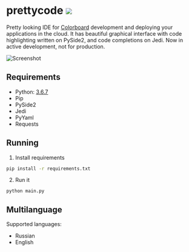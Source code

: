 # prettycode ![](https://travis-ci.org/ketsu8/prettycode.svg?branch=master)
Pretty looking IDE for [Colorboard](https://github.com/colorboard) development and deploying your applications in the cloud. It has beautiful graphical interface with code highlighting written on PySide2, and code completions on Jedi. Now in active development, not for production.

![Screenshot](https://i.imgur.com/igH3Vfv.png)

## Requirements

- Python: [3.6.7](https://www.python.org/downloads/release/python-367/)
- Pip
- PySide2
- Jedi
- PyYaml
- Requests

## Running

1. Install requirements
```sh
pip install -r requirements.txt
```

2. Run it
```
python main.py
```

## Multilanguage

Supported languages:

- Russian
- English
